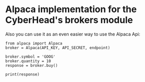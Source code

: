 # Alpaca implementation for the CyberHead's brokers module

Also you can use it as an even easier way to use the Alpaca Api:

```
from alpaca import Alpaca
broker = Alpaca(API_KEY, API_SECRET, endpoint)

broker.symbol = 'GOOG'
broker.quantity = 10
response = broker.buy()

print(response)
```
